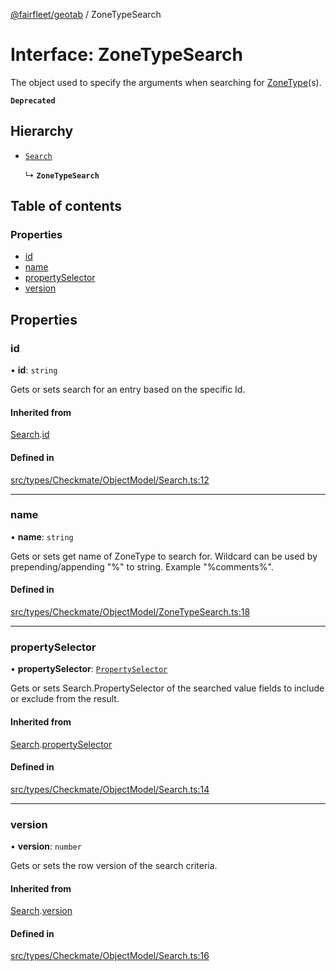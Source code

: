 [@fairfleet/geotab](../README.md) / ZoneTypeSearch

# Interface: ZoneTypeSearch

The object used to specify the arguments when searching for
 [ZoneType](ZoneType.md)(s).

**`Deprecated`**

## Hierarchy

- [`Search`](Search.md)

  ↳ **`ZoneTypeSearch`**

## Table of contents

### Properties

- [id](ZoneTypeSearch.md#id)
- [name](ZoneTypeSearch.md#name)
- [propertySelector](ZoneTypeSearch.md#propertyselector)
- [version](ZoneTypeSearch.md#version)

## Properties

### id

• **id**: `string`

Gets or sets search for an entry based on the specific Id.

#### Inherited from

[Search](Search.md).[id](Search.md#id)

#### Defined in

[src/types/Checkmate/ObjectModel/Search.ts:12](https://github.com/fairfleet/geotab/blob/d57d931/src/types/Checkmate/ObjectModel/Search.ts#L12)

___

### name

• **name**: `string`

Gets or sets get name of ZoneType to search for. Wildcard can be used by prepending/appending "%" to string.
 Example "%comments%".

#### Defined in

[src/types/Checkmate/ObjectModel/ZoneTypeSearch.ts:18](https://github.com/fairfleet/geotab/blob/d57d931/src/types/Checkmate/ObjectModel/ZoneTypeSearch.ts#L18)

___

### propertySelector

• **propertySelector**: [`PropertySelector`](PropertySelector.md)

Gets or sets Search.PropertySelector of the searched value fields to include or exclude from the result.

#### Inherited from

[Search](Search.md).[propertySelector](Search.md#propertyselector)

#### Defined in

[src/types/Checkmate/ObjectModel/Search.ts:14](https://github.com/fairfleet/geotab/blob/d57d931/src/types/Checkmate/ObjectModel/Search.ts#L14)

___

### version

• **version**: `number`

Gets or sets the row version of the search criteria.

#### Inherited from

[Search](Search.md).[version](Search.md#version)

#### Defined in

[src/types/Checkmate/ObjectModel/Search.ts:16](https://github.com/fairfleet/geotab/blob/d57d931/src/types/Checkmate/ObjectModel/Search.ts#L16)
